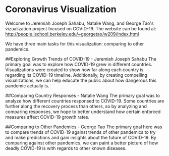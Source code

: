 # Coronavirus Visualization
Welcome to Jeremiah Joseph Sahabu, Natalie Wang, and George Tao's vizualization project focused on COVID-19. The website can be found at: http://people.ischool.berkeley.edu/~georgetao/w209/index.html

We have three main tasks for this visualization: comparing to other pandemics.

##Exploring Growth Trends of COVID-19 - Jeremiah Joseph Sahabu
The primary goal was to explore how COVID-19 grew in different countries. Visualizations were created to show how far along each country is regarding its COVID-19 timeline. Additionally, by creating compelling visualizations, we can help educate the public about how dangerous this pandemic actually is.


##Comparing Country Responses - Natalie Wang
The primary goal was to analyze how different countries responsed to COVID-19. Some countries are further along the recovery process than others, so by analyzing and comparing responses, we hope to better understand how certain enforced measures affect COVID-19 growth rates.


##Comparing to Other Pandemics - George Tao
The primary goal here was to compare trends of COVID-19 against trends of other pandemics to try and make predictions and gain insights about the future of COVID-19. By comparing against other pandemics, we can paint a better picture of how deadly COVID-19 is with regards to other known diseases.